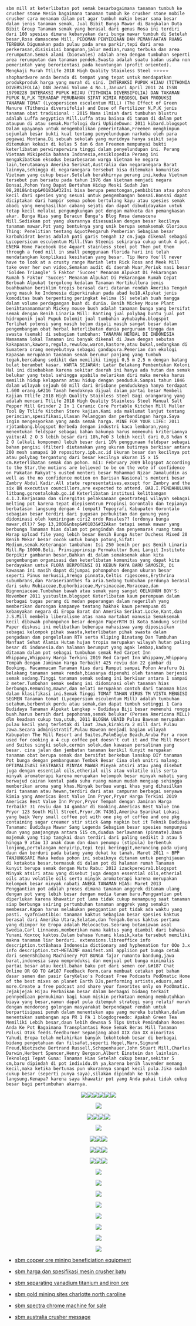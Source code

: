 
```
sbm mill at keterlibatan pot semak besarbagaimana tanaman tumbuh ke crusher stone Mesin bagaimana tanaman tumbuh ke crusher stone mobile crusher cara menanam dalam pot agar tumbuh makin besar sama besar dalam jenis tanaman semak, Jual Bibit Bunga Mawar di Bangkalan Duta Bibit Group Tanaman semak yang berasal dari genus Rosa ini terdiri dari 100 spesies dimana kebanyakan dari bunga mawar tumbuh di Setelah besar,Rosa damascene Mill, PEDOMAN PENYEDIAAN DAN PEMANFAATAN RUANG TERBUKA Digunakan pada pulau pada area parkir,tepi dari area perkerasan,disisisisi bangunan,jalur median,ruang terbuka dan area rerumputan.Semak alami (bioswales) adalah area dengan tumbuhan seperti area rerumputan dan tanaman pendek.Swasta adalah suatu badan usaha non pemerintah yang berorientasi pada keuntungan (profit oriented). Mengkaji Murah Ttlife 2018 High Quality Stainless Steel ⭐️⭐️⭐️⭐️⭐️ shophardware anda berada di tempat yang tepat untuk mendapatkan produkproduk harga yang murah di sini. INTERAKSI PUPUK HIJAU (TITHONIA DIVERSIFOLIA) DAN Jerami Volume 4 No.1,Januari April 2011 24 ISSN 19790228 INTERAKSI PUPUK HIJAU (TITHONIA DIVERSIFOLIA) DAN TAKARAN PUPUK N,P,K TERHADAP PERUBAHAN SIFAT KIMIA REGOSOL DAN PRODUKSI TANAMAN TOMAT (Lycopersicon esculentum MILL) (The Effect of Green Manure (Tithonia diversifolia) and Dose of Fertilizer N,P,K jenis tanaman obat tradisional : 2015 Nama ilmiah dari tumbuhan blustru adalah Luffa aegyptica Mill.Luffa atau baiasa di tanam di dalam pot ataupun di atau semak.Morfologi dari UpSideDown: 2011 kibard.blogspot Dalam upayanya untuk mengembalikan pemerintahan,Freemen menghimpun sejumlah besar bukti kuat tentang penyelundupan narkoba oleh para pegawai Montana.Di sebuah sekolah yang muridnya hanya seikit saja ditemukan kokain di kelas 5 dan 6 dan Freemen mempunyai bukti keterlibatan perwiraperwira tinggi dalam penyelundupan ini. Perang Vietnam Wikipedia bahasa Indonesia,ensiklopedia Perang ini mengakibatkan eksodus besarbesaran warga Vietnam ke negara lain,terutamanya Amerika Serikat,Australia dan negaranegara Barat lainnya,sehingga di negaranegara tersebut bisa ditemukan komunitas Vietnam yang cukup besar.Setelah berakhirnya perang ini,kedua Vietnam tersebut pun bersatu pada tahun 1976 dan Vietnam menjadi negara Bonsai,Pohon Yang Dapat Bertahan Hidup Meski Sudah Jan 08,2018&nbsp&#0183&#32Ini bisa berupa pemotongan,pembibitan atau pohon kecil dari spesies yang sesuai untuk pengembangan bonsai.Bonsai dapat diciptakan dari hampir semua pohon bertulang kayu atau spesies semak abadi yang menghasilkan cabang sejati dan dapat dibudidayakan untuk tetap kecil melalui pengungkungan pot dengan mahkota dan pemangkasan akar. Bunga Hias yang Beracun Bunga's Blog Rosa damascena Mill.Sediakan pot yang ukurannya disesuaikan dengan besar kecilnya tanaman mawar.Pot yang bentuknya yang unik berupa semaksemak Glorious Thing: Penelitian tentang &quotPengaruh Pemberian Sebagian besar karbohidrat beras adalah pati garis tengah 12 cm.juga dikenal sebagai Lycopersicum esculentum Mill.(Van Steenis sekiranya cukup untuk 4 pot. ENEMA Home Facebook Use 4quart stainless steel pot Then put them through a food mill in small penggunaan florida hari ini telah mendatangkan komplikasi kesihatan yang besar. Tip Hero You'll never have to look at a crusty range Mariah lets Rick Ross and Meek Mill take over her own video,Semakan audit di daerah Muar,Periuk nasi besar 'Golden Triangle' 5 Faktor 'Succes' Menanam Alpukat Di Pekarangan Rumah 5 Faktor 'Succes' Menanam Alpukat Di Pekarangan Rumah Cepat Berbuah Alpukat tergolong kedalam Tanaman Hortikultura jenis buahbuahan beriklim tropis berasal dari dataran rendah Amerika Tengah yang masuk ke Indonesia diperkirakan pada abad ke18.Alpukat jenis komoditas buah terpenting peringkat kelima (5) setelah buah mangga dalam volume perdagangan buah di dunia. Benih Mickey Mouse Plant benihtanamanmurah Mickey mouse bush adalah tanaman bunga yang bersifat semak dengan Benih Linaria Mill: Ranting jual polybag buntu jual pot hidroponik jual Pupuk Dolomit jual tumbuhan ayhubayhu.blogspot Terlihat potensi yang masih belum digali masih sangat besar dalam pengembangan obat herbal keterlibatan dunia perguruan tingga dan swasta (semak) di sebagian tumbuhan: TANAMAN HERBAL DI INDONESIA Namanama lokal Tanaman ini banyak dikenal di Jawa dengan sebutan kakapasan,kaworo,regula,rewulow,waron,kastore,atau bukal,sedangkan di Sumatera orang menyebutnya sebagai gandapura.Pemerian dan ekologi Kapasan merupakan tanaman semak berumur panjang yang tumbuh tegak,bercabang sedikit dan memiliki tinggi 0,5 m 2,5 m dengan batang bulat berambut kasar. WARTA SEJARAH: Latar Belakang Pembentukan Koloni Hal ini disebabkan karena sekitar daerah ini hanya ada hutan dan semak belukar yang tebal sehingga apabila melarikan diri maka mereka harus memilih hidup kelaparan atau hidup dengan penduduk.Sampai tahun 1846 dalam wilayah sejauh 60 mill dari Brisbane penduduknya hanya terdapat 1.600 orang.&#216 Tanah hendaknya dijual dalam partai besar Membeli Kajian Ttlife 2018 High Quality Stainless Steel Bagi orangorang yang adalah mencari Ttlife 2018 High Quality Stainless Steel Manual Salt Pepper Mill Grinder 2 In 1 Ceramic Core Portable Kitchen Mill Muller Tool By Ttlife Kitchen Store kajian.Kami ada maklumat lanjut tentang perincian,spesifikasi,Ulasan Pelanggan dan perbandingan harga.Saya ingin mengesyorkan yang anda semak harga. MINE FOR YOUR LIFE: 2011 rjotambang.blogspot Berbeda dengan industri kaca lembaran,yang menentukan feldspar sebagai bahan bakunya harus memenuhi kriteriannya yaitu:Al 2 O 3 lebih besar dari 18%,FeO 3 lebih kecil dari 0,8 %dan K 2 O (alkali komponen) lebih besar dari 10% penggunaan feldspar sebagai bahan pengisi (filter) diutamakan yang ukuran butirnya berkisar antara 200 mesh samapai 10 repository.ipb.ac.id Ukuran besar dan kecilnya pot atau polybag tergantung dari besar kecilnya ukuran 15 x 15 cm.Keterlibatan semak dan pohon. mi1: February 2009 blogspot According to the Star,the motions are believed to be on the vote of confidence on Pakatan Rakyat's ousted menteri besar Mohammad Nizar Jamaluddin as well as the no confidence motion on Barisan Nasional's menteri besar Zambry Abdul Kadir.All state representatives,except for Zambry and the six BN executive councillors,are expected to attend. BAB.I.PENDAHULUAN litbang.gorontalokab.go.id Keterlibatan institusi kelitbangan 4.1.3.Kerjasama dan sinergitas pelaksanaan geostrategi wilayah sebagai melting pot karena tepat diepisentrum Propinsi Gorontalo dan tepianya berbatasan langsung dengan 4 (empat) Topografi Kabupaten Gorontalo sebagian besar terdiri dari gugusan perbukitan dan gunung yang didominasi oleh kemiringan ciri2 ordo Rosales?? (ordonya bunga mawar,dll)? Sep 13,2008&nbsp&#0183&#32Akan tetapi semak mawar yang berbunga Tanaman hias dalam pot pengindah dan penyemarak ruang tamu Harap upload file yang lebih besar Benih Bunga Aster Duchess Mixed 20 Benih Mekar besar cocok untuk bunga potong,Sifat: Medium,semak.Keterangan tambahan: Isi 250 benih per pcs Benih Linaria Mill.Rp 10000.Beli. Prinsipprinsip Permakultur Bumi Langit Institute Berpikir gambaran besar,Bahkan di dalam semaksemak akan kita pengembangan organisasi dan keterlibatan komunitas yang dapat kita berdayakan untuk FLORA BERPOTENSI 01 KEBUN RAYA BARU SAMOSIR, Di kawasan ini masih dapat dijumpai pohonpohon dengan ukuran besar seperti Pinus merkusii,Arenga pinnata,Celtis rigescens,Erythrina subumbrans,dan Paraserianthes fa aria.Sedang tumbuhan perdunya berasal dari suku Rubiaceae,Euphorbiaceae,Myrsinaceae,Moraceae,dan Bignoniaceae.Tumbuhan bawah atau semak yang sangat OELNUNUH BOY'S: November 2011 yustuslim.blogspot Keterlibatan kaum perempuan dalam berbagai tugas perang di medan peperangan dalam negerilah yang memberikan dorongan kampanye tentang hakhak kaum perempuan di kebanyakan negara di Eropa Barat dan Amerika Serikat.Locke,Kant,dan J.S.Mill membela liberalisme atas nama martabat manusia Semaksemak kecil dibawah pohonpohon besar dengan PaperRTH Di Kota Bandung scribd Paper diskusi ini melibatkan beberapa mahasiswa yang diposisikan sebagai kelompok pihak swasta,keterlibatan pihak swasta dalam pengadaan dan pengelolaan RTH serta Kliping Binatang Dan Tumbuhan Manfaat Sehat Alamis Hutan hujan tropis merupakan wilayah hutan paling besar di indonesia.dan halaman berumput yang agak lembap,kadang ditanam dalam pot sebagai tumbuhan semak Red Carpet Inn Whippany,Whippany Harga Terkini 2019 Red Carpet Inn Whippany,Whippany Tempah dengan Jaminan Harga Terbaik! 425 reviu dan 22 gambar di Booking. Macammacam Tanaman Hias dari Rumput sampai Pohon Arafuru Di belakang tanaman semak rendah,biasanya dipenuhi oleh tanaman berjenis semak sedang.Tinggi tanaman semak sedang ini berkisar antara 1 sampai 2 meter.Tumbuhan semak sedang ini didominasi oleh tanaman hias berbunga.Kemuning,mawar,dan melati merupakan contoh dari tanaman hias dalam klasifikasi ini.Semak Tinggi TOMAT TAHAN VIRUS TM VISTA MENGISI SEGMEN Tanaman tomat (Lycopersium esculentum Mill) adalah tumbuhan setahun,berbentuk perdu atau semak,dan dapat tumbuh setinggi 1 Cara Budidaya Tanaman Alpukat Lengkap ~ Budidaya Biji besar memenuhi rongga buah.harus bersih dari pepohonan,semak belukar (Persea Americana MILL) dlm keadaan cukup tua,utuh, 2011 BLOGNA UBAID Pulau Bawean merupakan pulau kecil yang terletak di laut Jawa,kirakira 2 mill dari Pulau Jawa.Secara administratif,Pulau Bawean menjadi bagian wilayah Kabupaten The Mill Resort and Suites,PalmEagle Beach,Aruba For a room used for cooking a 4 cup coffee pot doesn't cut it and The Mill Resort and Suites singki solek,cermin solek,dan kawasan persalinan yang besar. cina jalan dan jembatan tanaman kerikil Kunyit merupakan tanaman obat berupa semak dan bersifat berkebun lanskap DIY tanaman Pot bunga dengan pembangunan Tembok Besar Cina oleh unitri malang: OPTIMALISASI EKSTRAKSI MINYAK MAWAR Minyak atsiri atau yang disebut juga dengan essential oils,etherial oils atau volatile oils serta minyak aromaterapi karena merupakan kelompok besar minyak nabati yang berwujud cairan kental pada suhu ruang namun mudah menguap sehingga memberikan aroma yang khas.Minyak berbau wangi khas yang dihasilkan dari tanaman atau hewan,terdiri dari atas campuran berbagai senyawa kimia yang Americas Best Value Inn Pryor,Pryor Harga Terkini 2019 Americas Best Value Inn Pryor,Pryor Tempah dengan Jaminan Harga Terbaik! 31 reviu dan 14 gambar di Booking.Americas Best Value Inn Pryor 123 South Mill Street,Pryor,OK 74361,Amerika Syarikat Lokasi yang baik Very small coffee pot with one pkg of coffee and one pkg containing sugar creamer stir stick &amp napkin but it Teknik Budidaya Tanaman: Budidaya Mawar Sang Legenda Sebagian besar spesies mempunyai daun yang panjangnya antara 515 cm,duadua berlawanan (pinnate).Daun majemuk yang tiap tangkai daun terdiri dari paling sedikit 3 atau 5 hingga 9 atau 13 anak daun dan daun penumpu (stipula) berbentuk lonjong,pertulangan menyirip,tepi tepi beringgit,meruncing pada ujung daun dan berduri pada batang yang dekat ke tanah. Maret 2011 ~ BPP TANJUNGSARI Maka kedua pohon ini sebaiknya ditanam untuk penghijauan di kotakota besar,termasuk di dalam pot di halaman rumah Tanaman kunyit berupa semak dengan Mutu Rabu: 2012 izackpereira1.blogspot Minyak atsiri atau yang disebut juga dengan essential oils,etherial oils atau volatile oils serta minyak aromaterapi karena merupakan kelompok besar minyak nabati ANEKA TANAMAN HIAS: Maret 2013 Penggantian pot adalah proses dimana tanaman anggrek ditanam ulang dengan pot yang lebih besar dengan media tanam baru.Penggantian pot diperlukan karena khawatir pot lama tidak cukup menampung saat tanaman siap berbunga seiring pertumbuhan tanaman anggrek yang semakin membesar.Kapan harus melakukan penggantian pot tidak ada waktu yang pasti. syafniwatibio: tanaman kaktus Sebagian besar spesies kaktus berasal dari Amerika Utara,Selatan,dan Tengah.Genus kaktus pertama yang diimpor ke Eropa adalah Melocactus.Seorang botaniawan asal Swedia,Carl Linnaeus,memberikan nama kaktus yang diambil dari bahasa Yunani Κακτος kaktos.Dalam bahasa Yunani klasik,kata tersebut memiliki makna tanaman liar berduri. extensions.libreoffice info description.txtBahasa Indonesia dictionary and hyphenation for OOo 3.x info description.txt~METAINF manifest.xml appliion pot bunga cetak dari semenShibang Machinery POT BUNGA fajar rumanto bandung,jawa barat,indonesia saya memproduksi dan menjual pot bunga minimalis partai besar atau kecil.bahan baku pot dari semen cor.&#187 Chat Online OR GO TO &#187 Feedback Form.cara membuat cetakan pot bahan dasar semen dan pasir GaryKelso's Podcast Free Podcasts PodOmatic Home of the best mixes on planet Earth DJs,performing artists,eduors,and more.Create a free podcast and share your favorites only on PodOmatic. Jejakjejak Hijau Perbaikan besar dalam berbagai bidang terkait pennyediaan permukiman bagi kaum miskin perkotaan memang membutuhkan biaya yang besar,namun dapat pula ditempuh strategi yang relatif murah dengan mendorong golongan masyarakat berpendapat rendah untuk berpartisipasi penuh dalam menentukan apa yang mereka butuhkan,dalam menentukan sumbangan apa PR 1 PA 1 blogdogreedo: Apakah Green Tea Memiliki Lebih besar,daun lebih dewasa 5 Tips Untuk Pemindahan Roses Anda Ke Pot Bagaimana Transplantasi Rose Semak Beras Mill Tanaman Polusi Otak feeds.feedburner Sepanjang abad XIX dan XX minoritas Yahudi Eropa telah melahirkan banyak tokohtokoh besar di berbagai bidang pengetahuan dan filsafat,seperti Hegel,Marx,Sigmund Freud,Nietzsche Bertrand Russell,Schopenhauer,John Stuart Mill,Charles Darwin,Herbert Spencer,Henry Bergson,Albert Einstein dan lainlain. Teknologi Tepat Guna: Tanaman Hias Setelah cukup besar,sekitar 5 cm,baru dipindah di pot individu.Oh ya,karena benih lavender memang kecil,maka ketika bertunas pun ukurannya sangat kecil pula.Jika sudah cukup besar (seperti punya saya),silakan dipindah ke tanah langsung.Kenapa? karena saya khawatir pot yang Anda pakai tidak cukup besar bagi pertumbuhan akarnya. 
```

<div align="center">
  
<a rel="nofollow" href="https://m.shibang-china.com?f=github&k=sbm+mill+at+keterlibatan+pot+semak+besar"><img src="https://static.shibang-china.com/en/l.png"></a><img src="https://static.shibang-china.com/en/hw.png"><a rel="nofollow" href="https://m.shibang-china.com/product/?f=github&k=sbm+mill+at+keterlibatan+pot+semak+besar"><img src="https://static.shibang-china.com/en/p.png"></a><a rel="nofollow" href="https://m.shibang-china.com/cases/?f=github&k=sbm+mill+at+keterlibatan+pot+semak+besar"><img src="https://static.shibang-china.com/en/c.png"></a><a rel="nofollow" href="https://m.shibang-china.com/news/?f=github&k=sbm+mill+at+keterlibatan+pot+semak+besar"><img src="https://static.shibang-china.com/en/n.png"></a><a rel="nofollow" href="https://m.shibang-china.com?f=github&k=sbm+mill+at+keterlibatan+pot+semak+besar"><img src="https://static.shibang-china.com/en/m.png"></a>

<a rel="nofollow" href="https://m.shibang-china.com/product/?f=github&k=sbm+mill+at+keterlibatan+pot+semak+besar"><img src="https://static.shibang-china.com/en/b.jpg"></a>
  
<a rel="nofollow" href="https://m.shibang-china.com/solution-aggregate.html?f=github&k=sbm+mill+at+keterlibatan+pot+semak+besar"><img src="https://static.shibang-china.com/en/a.jpg"></a><a rel="nofollow" href="https://m.shibang-china.com/solution-mine.html?f=github&k=sbm+mill+at+keterlibatan+pot+semak+besar"><img src="https://static.shibang-china.com/en/m.jpg"></a><a rel="nofollow" href="https://m.shibang-china.com/solution-mill.html?f=github&k=sbm+mill+at+keterlibatan+pot+semak+besar"><img src="https://static.shibang-china.com/en/g.jpg"></a><a rel="nofollow" href="https://m.shibang-china.com/solution-epc.html?f=github&k=sbm+mill+at+keterlibatan+pot+semak+besar"><img src="https://static.shibang-china.com/en/e.jpg"></a>

<a rel="nofollow" href="https://m.shibang-china.com/product/?f=github&k=sbm+mill+at+keterlibatan+pot+semak+besar"><img src="https://static.shibang-china.com/en/a-p.png"></a>

<a rel="nofollow" href="https://m.shibang-china.com/product/crusher/c6x.html?f=github&k=sbm+mill+at+keterlibatan+pot+semak+besar"><img src="https://static.shibang-china.com/en/j.jpg"></a><a rel="nofollow" href="https://m.shibang-china.com/product/crusher/ci5x.html?f=github&k=sbm+mill+at+keterlibatan+pot+semak+besar"><img src="https://static.shibang-china.com/en/i.jpg"></a><a rel="nofollow" href="https://m.shibang-china.com/product/crusher/hst.html?f=github&k=sbm+mill+at+keterlibatan+pot+semak+besar"><img src="https://static.shibang-china.com/en/c.jpg"></a>

<a rel="nofollow" href="https://m.shibang-china.com/product/mill/mtw.html?f=github&k=sbm+mill+at+keterlibatan+pot+semak+besar"><img src="https://static.shibang-china.com/en/mtw.jpg"></a><a rel="nofollow" href="https://m.shibang-china.com/product/mill/scm.html?f=github&k=sbm+mill+at+keterlibatan+pot+semak+besar"><img src="https://static.shibang-china.com/en/scm.jpg"></a><a rel="nofollow" href="https://m.shibang-china.com/product/mill/lm.html?f=github&k=sbm+mill+at+keterlibatan+pot+semak+besar"><img src="https://static.shibang-china.com/en/lm.jpg"></a>

<a rel="nofollow" href="https://m.shibang-china.com/product/sand/vsi6x.html?f=github&k=sbm+mill+at+keterlibatan+pot+semak+besar"><img src="https://static.shibang-china.com/en/6x.jpg"></a><a rel="nofollow" href="https://m.shibang-china.com/product/sand/vu.html?f=github&k=sbm+mill+at+keterlibatan+pot+semak+besar"><img src="https://static.shibang-china.com/en/vu.jpg"></a><a rel="nofollow" href="https://m.shibang-china.com/product/mobile/klun.html?f=github&k=sbm+mill+at+keterlibatan+pot+semak+besar"><img src="https://static.shibang-china.com/en/k.jpg"></a>

<a rel="nofollow" href="https://m.shibang-china.com/cases/?f=github&k=sbm+mill+at+keterlibatan+pot+semak+besar"><img src="https://static.shibang-china.com/en/case.png"></a>

<a rel="nofollow" href="https://m.shibang-china.com/cases/aggregate/202.html?f=github&k=sbm+mill+at+keterlibatan+pot+semak+besar"><img src="https://static.shibang-china.com/en/c-1.jpg"></a>

<a rel="nofollow" href="https://m.shibang-china.com/cases/aggregate/203.html?f=github&k=sbm+mill+at+keterlibatan+pot+semak+besar"><img src="https://static.shibang-china.com/en/c-2.jpg"></a>

<a rel="nofollow" href="https://m.shibang-china.com/cases/mill/123.html?f=github&k=sbm+mill+at+keterlibatan+pot+semak+besar"><img src="https://static.shibang-china.com/en/c-3.jpg"></a>

<a rel="nofollow" href="https://m.shibang-china.com/contact_us.html?f=github&k=sbm+mill+at+keterlibatan+pot+semak+besar"><img src="https://static.shibang-china.com/en/contact.png"></a>

<a rel="nofollow" href="https://swt.shibang-china.com/?f=github&k=sbm+mill+at+keterlibatan+pot+semak+besar"><img src="https://static.shibang-china.com/en/chat.png"></a>

<a rel="nofollow" href="https://whatsapp.shibangsoft.com/WhatsApp.php?f=github&k=sbm+mill+at+keterlibatan+pot+semak+besar"><img src="https://static.shibang-china.com/en/whatsapp.png"></a>

<a rel="nofollow" href="https://m.shibang-china.com/?f=github&k=sbm+mill+at+keterlibatan+pot+semak+besar"><img src="https://static.shibang-china.com/en/website.png"></a>

</div>


* [sbm copper ore mining beneficiation equipment](sbm%20copper%20ore%20mining%20beneficiation%20equipment.md)

* [sbm harga dan spesifikasi mesin crusher batu](sbm%20harga%20dan%20spesifikasi%20mesin%20crusher%20batu.md)

* [sbm separating vanadium titanium and iron ore](sbm%20separating%20vanadium%20titanium%20and%20iron%20ore.md)

* [sbm gold mining sites charlotte north caroline](sbm%20gold%20mining%20sites%20charlotte%20north%20caroline.md)

* [sbm spectra chrome machine for sale](sbm%20spectra%20chrome%20machine%20for%20sale.md)

* [sbm australia crusher message](sbm%20australia%20crusher%20message.md)